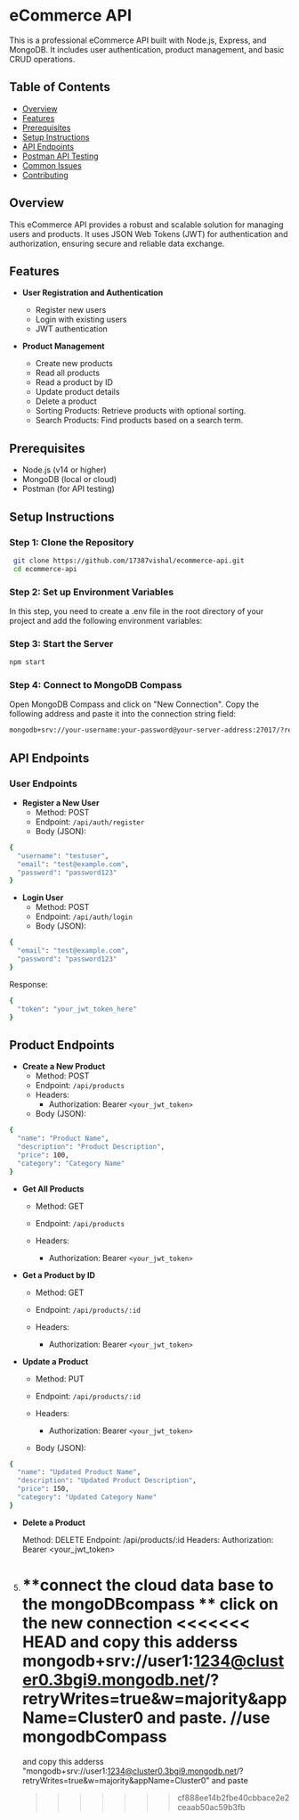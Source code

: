 # eCommerce API

This is a professional eCommerce API built with Node.js, Express, and MongoDB. It includes user authentication, product management, and basic CRUD operations.

## Table of Contents

- [Overview](#overview)
- [Features](#features)
- [Prerequisites](#prerequisites)
- [Setup Instructions](#setup-instructions)
- [API Endpoints](#api-endpoints)
- [Postman API Testing](#postman-api-testing)
- [Common Issues](#common-issues)
- [Contributing](#contributing)

## Overview

This eCommerce API provides a robust and scalable solution for managing users and
products. It uses JSON Web Tokens (JWT) for authentication and authorization, ensuring
secure and reliable data exchange.

## Features

- **User Registration and Authentication**

  - Register new users
  - Login with existing users
  - JWT authentication

- **Product Management**
  - Create new products
  - Read all products
  - Read a product by ID
  - Update product details
  - Delete a product
  - Sorting Products: Retrieve products with optional sorting.
  - Search Products: Find products based on a search term.

## Prerequisites

- Node.js (v14 or higher)
- MongoDB (local or cloud)
- Postman (for API testing)

## Setup Instructions

### Step 1: Clone the Repository

```bash
 git clone https://github.com/17387vishal/ecommerce-api.git
 cd ecommerce-api
```

### Step 2: Set up Environment Variables

In this step, you need to create a .env file in the root directory of your project and add
the following environment variables:

### Step 3: Start the Server

```bash
npm start
```

### Step 4: Connect to MongoDB Compass

Open MongoDB Compass and click on "New Connection".
Copy the following address and paste it into the connection string field:

```bash
mongodb+srv://your-username:your-password@your-server-address:27017/?retryWrites=true&w=majority&appName=YourAppName
```

## API Endpoints

### User Endpoints

- **Register a New User**
  - Method: POST
  - Endpoint: `/api/auth/register`
  - Body (JSON):

```bash
{
  "username": "testuser",
  "email": "test@example.com",
  "password": "password123"
}
```

- **Login User**
  - Method: POST
  - Endpoint: `/api/auth/login`
  - Body (JSON):

```bash
{
  "email": "test@example.com",
  "password": "password123"
}
```

Response:

```bash
{
  "token": "your_jwt_token_here"
}
```

## Product Endpoints

- **Create a New Product**
  - Method: POST
  - Endpoint: `/api/products`
  - Headers:
    - Authorization: Bearer `<your_jwt_token>`
  - Body (JSON):

```bash
{
  "name": "Product Name",
  "description": "Product Description",
  "price": 100,
  "category": "Category Name"
}
```

- **Get All Products**

  - Method: GET
  - Endpoint: `/api/products`
  - Headers:

    - Authorization: Bearer `<your_jwt_token>`

- **Get a Product by ID**

  - Method: GET
  - Endpoint: `/api/products/:id`
  - Headers:

    - Authorization: Bearer `<your_jwt_token>`

- **Update a Product**

  - Method: PUT
  - Endpoint: `/api/products/:id`
  - Headers:

    - Authorization: Bearer `<your_jwt_token>`

  - Body (JSON):

```bash
{
  "name": "Updated Product Name",
  "description": "Updated Product Description",
  "price": 150,
  "category": "Updated Category Name"
}
```

- **Delete a Product**

  Method: DELETE
  Endpoint: /api/products/:id
  Headers:
  Authorization: Bearer <your_jwt_token>

5. **connect the cloud data base to the mongoDBcompass **
   click on the new connection
   <<<<<<< HEAD
   and copy this adderss mongodb+srv://user1:1234@cluster0.3bgi9.mongodb.net/?retryWrites=true&w=majority&appName=Cluster0 and paste.
   //use mongodbCompass
   =======
   and copy this adderss "mongodb+srv://user1:1234@cluster0.3bgi9.mongodb.net/?retryWrites=true&w=majority&appName=Cluster0" and paste
   > > > > > > > cf888ee14b2fbe40cbbace2e2ceaab50ac59b3fb
